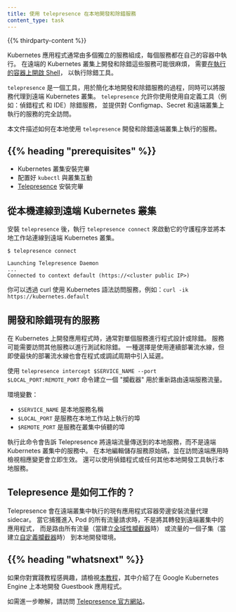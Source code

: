 ```yaml
---
title: 使用 telepresence 在本地開發和除錯服務
content_type: task
---
```


<!--
title: Developing and debugging services locally using telepresence
content_type: task
-->

<!-- overview -->

{{% thirdparty-content %}}

<!--
Kubernetes applications usually consist of multiple, separate services, each running in its own container. Developing and debugging these services on a remote Kubernetes cluster can be cumbersome, requiring you to [get a shell on a running container](/docs/tasks/debug/debug-application/get-shell-running-container/) in order to run debugging tools.
-->

Kubernetes 應用程式通常由多個獨立的服務組成，每個服務都在自己的容器中執行。
在遠端的 Kubernetes 叢集上開發和除錯這些服務可能很麻煩，
需要[在執行的容器上開啟 Shell](/zh-cn/docs/tasks/debug/debug-application/get-shell-running-container/)，
以執行除錯工具。

<!--
`telepresence` is a tool to ease the process of developing and debugging services locally while proxying the service to a remote Kubernetes cluster. Using `telepresence` allows you to use custom tools, such as a debugger and IDE, for a local service and provides the service full access to ConfigMap, secrets, and the services running on the remote cluster.
-->

`telepresence` 是一個工具，用於簡化本地開發和除錯服務的過程，同時可以將服務代理到遠端 Kubernetes 叢集。
`telepresence` 允許你使用使用自定義工具（例如：偵錯程式 和 IDE）除錯服務，
並提供對 Configmap、Secret 和遠端叢集上執行的服務的完全訪問。


<!--
This document describes using `telepresence` to develop and debug services running on a remote cluster locally.
-->
本文件描述如何在本地使用 `telepresence` 開發和除錯遠端叢集上執行的服務。

## {{% heading "prerequisites" %}}

<!--
* Kubernetes cluster is installed
* `kubectl` is configured to communicate with the cluster
* [Telepresence](https://www.telepresence.io/docs/latest/install/) is installed
-->

* Kubernetes 叢集安裝完畢
* 配置好 `kubectl` 與叢集互動
* [Telepresence](https://www.telepresence.io/docs/latest/install/) 安裝完畢

<!-- steps -->

<!--
## Connecting your local machine to a remote Kubernetes cluster
 
After installing `telepresence`, run `telepresence connect` to launch its Daemon and connect your local workstation to the cluster.
-->

## 從本機連線到遠端 Kubernetes 叢集

安裝 `telepresence` 後，執行 `telepresence connect` 來啟動它的守護程序並將本地工作站連線到遠端 Kubernetes 叢集。

```
$ telepresence connect
 
Launching Telepresence Daemon
...
Connected to context default (https://<cluster public IP>)
```

<!--
You can curl services using the Kubernetes syntax e.g. `curl -ik https://kubernetes.default`
-->

你可以透過 curl 使用 Kubernetes 語法訪問服務，例如：`curl -ik https://kubernetes.default`

<!--
## Developing or debugging an existing service

When developing an application on Kubernetes, you typically program or debug a single service. The service might require access to other services for testing and debugging. One option is to use the continuous deployment pipeline, but even the fastest deployment pipeline introduces a delay in the program or debug cycle.
-->
## 開發和除錯現有的服務

在 Kubernetes 上開發應用程式時，通常對單個服務進行程式設計或除錯。
服務可能需要訪問其他服務以進行測試和除錯。
一種選擇是使用連續部署流水線，但即使最快的部署流水線也會在程式或調試周期中引入延遲。

<!--
Use the `telepresence intercept $SERVICE_NAME --port $LOCAL_PORT:REMOTE_PORT` command to create an "intercept" for rerouting remote service traffic.

Where:

-   `$SERVICE_NAME`  is the name of your local service
-   `$LOCAL_PORT` is the port that your service is running on your local workstation
-   And `$REMOTE_PORT` is the port your service listens to in the cluster
-->

使用 `telepresence intercept $SERVICE_NAME --port $LOCAL_PORT:REMOTE_PORT` 命令建立一個 "攔截器" 用於重新路由遠端服務流量。

環境變數：

- `$SERVICE_NAME` 是本地服務名稱
- `$LOCAL_PORT` 是服務在本地工作站上執行的埠
- `$REMOTE_PORT` 是服務在叢集中偵聽的埠

<!--
Running this command tells Telepresence to send remote traffic to your local service instead of the service in the remote Kubernetes cluster. Make edits to your service source code locally, save, and see the corresponding changes when accessing your remote application take effect immediately. You can also run your local service using a debugger or any other local development tool.
-->

執行此命令會告訴 Telepresence 將遠端流量傳送到的本地服務，而不是遠端 Kubernetes 叢集中的服務中。
在本地編輯儲存服務原始碼，並在訪問遠端應用時檢視相應變更會立即生效。
還可以使用偵錯程式或任何其他本地開發工具執行本地服務。

<!--
## How does Telepresence work?

Telepresence installs a traffic-agent sidecar next to your existing application's container running in the remote cluster. It then captures all traffic requests going into the Pod, and instead of forwarding this to the application in the remote cluster, it routes all traffic (when you create a [global intercept](https://www.getambassador.io/docs/telepresence/latest/concepts/intercepts/#global-intercept)) or a subset of the traffic (when you create a [personal intercept](https://www.getambassador.io/docs/telepresence/latest/concepts/intercepts/#personal-intercept)) to your local development environment.
-->

## Telepresence 是如何工作的？

Telepresence 會在遠端叢集中執行的現有應用程式容器旁邊安裝流量代理 sidecar。
當它捕獲進入 Pod 的所有流量請求時，不是將其轉發到遠端叢集中的應用程式，
而是路由所有流量（當建立[全域性攔截器](https://www.getambassador.io/docs/telepresence/latest/concepts/intercepts/#global-intercept)時）
或流量的一個子集（當建立[自定義攔截器](https://www.getambassador.io/docs/telepresence/latest/concepts/intercepts/#personal-intercept)時）
到本地開發環境。

## {{% heading "whatsnext" %}}

<!--
If you're interested in a hands-on tutorial, check out [this tutorial](https://cloud.google.com/community/tutorials/developing-services-with-k8s) that walks through locally developing the Guestbook application on Google Kubernetes Engine.
-->
如果你對實踐教程感興趣，請檢視[本教程](https://cloud.google.com/community/tutorials/developing-services-with-k8s)，其中介紹了在 Google Kubernetes Engine 上本地開發 Guestbook 應用程式。

<!--
For further reading, visit the [Telepresence website](https://www.telepresence.io).
-->

如需進一步瞭解，請訪問 [Telepresence 官方網站](https://www.telepresence.io)。

